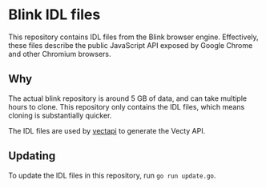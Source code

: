 # Blink IDL files

This repository contains IDL files from the Blink browser engine. Effectively, these files describe the public JavaScript API exposed by Google Chrome and other Chromium browsers.

## Why

The actual blink repository is around 5 GB of data, and can take multiple hours to clone. This repository only contains the IDL files, which means cloning is substantially quicker.

The IDL files are used by [vectapi](https://github.com/vecty/vectapi) to generate the Vecty API.

## Updating

To update the IDL files in this repository, run `go run update.go`.
